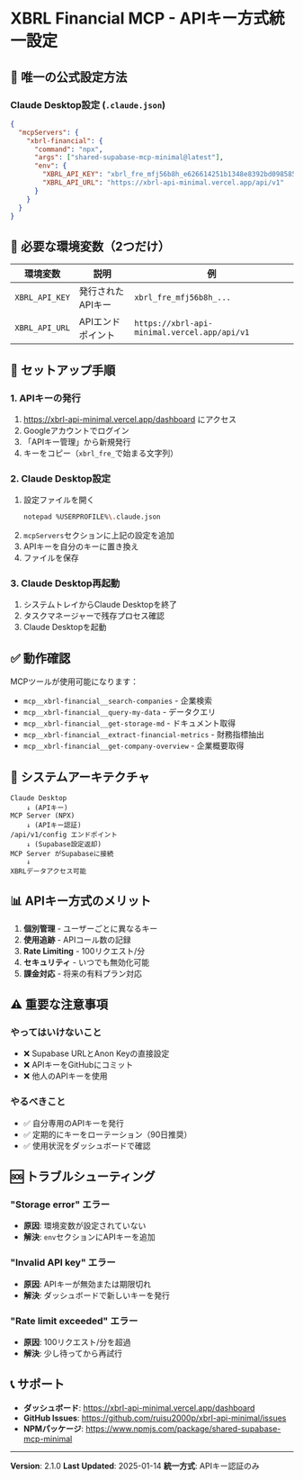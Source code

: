 # XBRL Financial MCP - APIキー方式統一設定

## 🎯 唯一の公式設定方法

### Claude Desktop設定 (`.claude.json`)

```json
{
  "mcpServers": {
    "xbrl-financial": {
      "command": "npx",
      "args": ["shared-supabase-mcp-minimal@latest"],
      "env": {
        "XBRL_API_KEY": "xbrl_fre_mfj56b8h_e626614251b1348e8392bd0985856619f868d4bd19e4d470",
        "XBRL_API_URL": "https://xbrl-api-minimal.vercel.app/api/v1"
      }
    }
  }
}
```

## 📝 必要な環境変数（2つだけ）

| 環境変数 | 説明 | 例 |
|----------|------|-----|
| `XBRL_API_KEY` | 発行されたAPIキー | `xbrl_fre_mfj56b8h_...` |
| `XBRL_API_URL` | APIエンドポイント | `https://xbrl-api-minimal.vercel.app/api/v1` |

## 🚀 セットアップ手順

### 1. APIキーの発行
1. https://xbrl-api-minimal.vercel.app/dashboard にアクセス
2. Googleアカウントでログイン
3. 「APIキー管理」から新規発行
4. キーをコピー（`xbrl_fre_`で始まる文字列）

### 2. Claude Desktop設定
1. 設定ファイルを開く
   ```bash
   notepad %USERPROFILE%\.claude.json
   ```
2. `mcpServers`セクションに上記の設定を追加
3. APIキーを自分のキーに置き換え
4. ファイルを保存

### 3. Claude Desktop再起動
1. システムトレイからClaude Desktopを終了
2. タスクマネージャーで残存プロセス確認
3. Claude Desktopを起動

## ✅ 動作確認

MCPツールが使用可能になります：
- `mcp__xbrl-financial__search-companies` - 企業検索
- `mcp__xbrl-financial__query-my-data` - データクエリ
- `mcp__xbrl-financial__get-storage-md` - ドキュメント取得
- `mcp__xbrl-financial__extract-financial-metrics` - 財務指標抽出
- `mcp__xbrl-financial__get-company-overview` - 企業概要取得

## 🔧 システムアーキテクチャ

```
Claude Desktop
    ↓ (APIキー)
MCP Server (NPX)
    ↓ (APIキー認証)
/api/v1/config エンドポイント
    ↓ (Supabase設定返却)
MCP Server がSupabaseに接続
    ↓
XBRLデータアクセス可能
```

## 📊 APIキー方式のメリット

1. **個別管理** - ユーザーごとに異なるキー
2. **使用追跡** - APIコール数の記録
3. **Rate Limiting** - 100リクエスト/分
4. **セキュリティ** - いつでも無効化可能
5. **課金対応** - 将来の有料プラン対応

## ⚠️ 重要な注意事項

### やってはいけないこと
- ❌ Supabase URLとAnon Keyの直接設定
- ❌ APIキーをGitHubにコミット
- ❌ 他人のAPIキーを使用

### やるべきこと
- ✅ 自分専用のAPIキーを発行
- ✅ 定期的にキーをローテーション（90日推奨）
- ✅ 使用状況をダッシュボードで確認

## 🆘 トラブルシューティング

### "Storage error" エラー
- **原因**: 環境変数が設定されていない
- **解決**: `env`セクションにAPIキーを追加

### "Invalid API key" エラー
- **原因**: APIキーが無効または期限切れ
- **解決**: ダッシュボードで新しいキーを発行

### "Rate limit exceeded" エラー
- **原因**: 100リクエスト/分を超過
- **解決**: 少し待ってから再試行

## 📞 サポート

- **ダッシュボード**: https://xbrl-api-minimal.vercel.app/dashboard
- **GitHub Issues**: https://github.com/ruisu2000p/xbrl-api-minimal/issues
- **NPMパッケージ**: https://www.npmjs.com/package/shared-supabase-mcp-minimal

---
**Version**: 2.1.0
**Last Updated**: 2025-01-14
**統一方式**: APIキー認証のみ